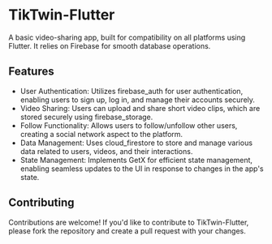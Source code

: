 # TikTwin-Flutter

A basic video-sharing app, built for compatibility on all platforms using Flutter. It relies on Firebase for smooth database operations.

## Features

- User Authentication: Utilizes firebase_auth for user authentication, enabling users to sign up, log in, and manage their accounts securely.
- Video Sharing: Users can upload and share short video clips, which are stored securely using firebase_storage.
- Follow Functionality: Allows users to follow/unfollow other users, creating a social network aspect to the platform.
- Data Management: Uses cloud_firestore to store and manage various data related to users, videos, and their interactions.
- State Management: Implements GetX for efficient state management, enabling seamless updates to the UI in response to changes in the app's state.

## Contributing

Contributions are welcome! If you'd like to contribute to TikTwin-Flutter, please fork the repository and create a pull request with your changes.

